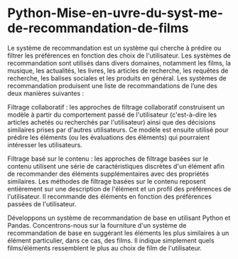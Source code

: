 # Python-Mise-en-uvre-du-syst-me-de-recommandation-de-films

Le système de recommandation est un système qui cherche à prédire ou filtrer les préférences en fonction des choix de l'utilisateur. Les systèmes de recommandation sont utilisés dans divers domaines, notamment les films, la musique, les actualités, les livres, les articles de recherche, les requêtes de recherche, les balises sociales et les produits en général. 
Les systèmes de recommandation produisent une liste de recommandations de l’une des deux manières suivantes : 
 

Filtrage collaboratif : les approches de filtrage collaboratif construisent un modèle à partir du comportement passé de l'utilisateur (c'est-à-dire les articles achetés ou recherchés par l'utilisateur) ainsi que des décisions similaires prises par d'autres utilisateurs. Ce modèle est ensuite utilisé pour prédire les éléments (ou les évaluations des éléments) qui pourraient intéresser les utilisateurs.

Filtrage basé sur le contenu : les approches de filtrage basées sur le contenu utilisent une série de caractéristiques discrètes d'un élément afin de recommander des éléments supplémentaires avec des propriétés similaires. Les méthodes de filtrage basées sur le contenu reposent entièrement sur une description de l'élément et un profil des préférences de l'utilisateur. Il recommande des éléments en fonction des préférences passées de l'utilisateur.


Développons un système de recommandation de base en utilisant Python et Pandas. 
Concentrons-nous sur la fourniture d'un système de recommandation de base en suggérant les éléments les plus similaires à un élément particulier, dans ce cas, des films. Il indique simplement quels films/éléments ressemblent le plus au choix de film de l'utilisateur.
